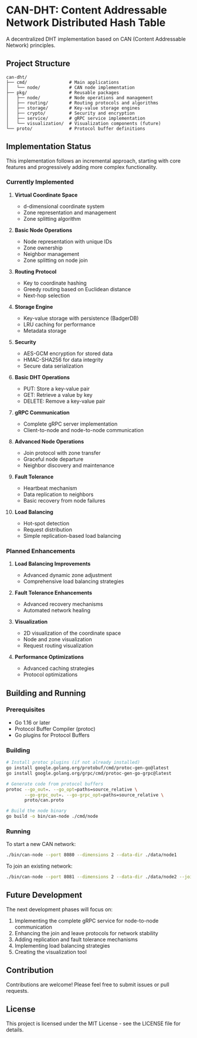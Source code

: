 # CAN-DHT: Content Addressable Network Distributed Hash Table

A decentralized DHT implementation based on CAN (Content Addressable Network) principles.

## Project Structure

```
can-dht/
├── cmd/                # Main applications
│   └── node/           # CAN node implementation
├── pkg/                # Reusable packages
│   ├── node/           # Node operations and management
│   ├── routing/        # Routing protocols and algorithms
│   ├── storage/        # Key-value storage engines
│   ├── crypto/         # Security and encryption
│   ├── service/        # gRPC service implementation
│   └── visualization/  # Visualization components (future)
└── proto/              # Protocol buffer definitions
```

## Implementation Status

This implementation follows an incremental approach, starting with core features and progressively adding more complex functionality.

### Currently Implemented

1. **Virtual Coordinate Space**
   - d-dimensional coordinate system
   - Zone representation and management
   - Zone splitting algorithm

2. **Basic Node Operations**
   - Node representation with unique IDs
   - Zone ownership
   - Neighbor management
   - Zone splitting on node join

3. **Routing Protocol**
   - Key to coordinate hashing
   - Greedy routing based on Euclidean distance
   - Next-hop selection

4. **Storage Engine**
   - Key-value storage with persistence (BadgerDB)
   - LRU caching for performance
   - Metadata storage

5. **Security**
   - AES-GCM encryption for stored data
   - HMAC-SHA256 for data integrity
   - Secure data serialization

6. **Basic DHT Operations**
   - PUT: Store a key-value pair
   - GET: Retrieve a value by key
   - DELETE: Remove a key-value pair

7. **gRPC Communication**
   - Complete gRPC server implementation
   - Client-to-node and node-to-node communication

8. **Advanced Node Operations**
   - Join protocol with zone transfer
   - Graceful node departure
   - Neighbor discovery and maintenance

9. **Fault Tolerance**
   - Heartbeat mechanism
   - Data replication to neighbors
   - Basic recovery from node failures

10. **Load Balancing**
    - Hot-spot detection
    - Request distribution
    - Simple replication-based load balancing

### Planned Enhancements

1. **Load Balancing Improvements**
   - Advanced dynamic zone adjustment
   - Comprehensive load balancing strategies

2. **Fault Tolerance Enhancements**
   - Advanced recovery mechanisms
   - Automated network healing

3. **Visualization**
   - 2D visualization of the coordinate space
   - Node and zone visualization
   - Request routing visualization

4. **Performance Optimizations**
   - Advanced caching strategies
   - Protocol optimizations

## Building and Running

### Prerequisites

- Go 1.16 or later
- Protocol Buffer Compiler (protoc)
- Go plugins for Protocol Buffers

### Building

```bash
# Install protoc plugins (if not already installed)
go install google.golang.org/protobuf/cmd/protoc-gen-go@latest
go install google.golang.org/grpc/cmd/protoc-gen-go-grpc@latest

# Generate code from protocol buffers
protoc --go_out=. --go_opt=paths=source_relative \
       --go-grpc_out=. --go-grpc_opt=paths=source_relative \
       proto/can.proto

# Build the node binary
go build -o bin/can-node ./cmd/node
```

### Running

To start a new CAN network:

```bash
./bin/can-node --port 8080 --dimensions 2 --data-dir ./data/node1
```

To join an existing network:

```bash
./bin/can-node --port 8081 --dimensions 2 --data-dir ./data/node2 --join localhost:8080
```

## Future Development

The next development phases will focus on:

1. Implementing the complete gRPC service for node-to-node communication
2. Enhancing the join and leave protocols for network stability
3. Adding replication and fault tolerance mechanisms
4. Implementing load balancing strategies
5. Creating the visualization tool

## Contribution

Contributions are welcome! Please feel free to submit issues or pull requests.

## License

This project is licensed under the MIT License - see the LICENSE file for details.
